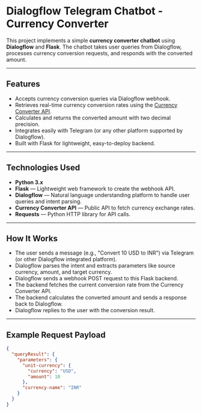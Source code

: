 # Dialogflow Telegram Chatbot - Currency Converter

This project implements a simple **currency converter chatbot** using **Dialogflow** and **Flask**. The chatbot takes user queries from Dialogflow, processes currency conversion requests, and responds with the converted amount.

---

## Features

- Accepts currency conversion queries via Dialogflow webhook.
- Retrieves real-time currency conversion rates using the [Currency Converter API](https://free.currconv.com/).
- Calculates and returns the converted amount with two decimal precision.
- Integrates easily with Telegram (or any other platform supported by Dialogflow).
- Built with Flask for lightweight, easy-to-deploy backend.

---

## Technologies Used

- **Python 3.x**
- **Flask** — Lightweight web framework to create the webhook API.
- **Dialogflow** — Natural language understanding platform to handle user queries and intent parsing.
- **Currency Converter API** — Public API to fetch currency exchange rates.
- **Requests** — Python HTTP library for API calls.

---


## How It Works

- The user sends a message (e.g., "Convert 10 USD to INR") via Telegram (or other Dialogflow integrated platform).
- Dialogflow parses the intent and extracts parameters like source currency, amount, and target currency.
- Dialogflow sends a webhook POST request to this Flask backend.
- The backend fetches the current conversion rate from the Currency Converter API.
- The backend calculates the converted amount and sends a response back to Dialogflow.
- Dialogflow replies to the user with the conversion result.

---

## Example Request Payload

```json
{
  "queryResult": {
    "parameters": {
      "unit-currency": {
        "currency": "USD",
        "amount": 10
      },
      "currency-name": "INR"
    }
  }
}
